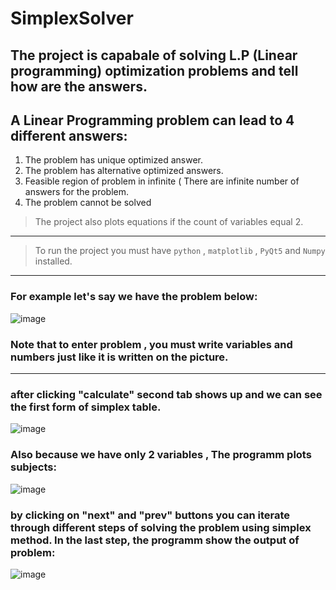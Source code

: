 # SimplexSolver
## The project is capabale of solving L.P (Linear programming) optimization problems and tell how are the answers.
## A Linear Programming problem can lead to 4 different answers:
1. The problem has unique optimized answer.
2. The problem has alternative optimized answers.
3. Feasible region of problem in infinite ( There are infinite number of answers for the problem.
4. The problem cannot be solved
> The project also plots equations if the count of variables equal 2.
------------------------------------------
> To run the project you must have `python` , `matplotlib` , `PyQt5` and `Numpy` installed.
------------------------------------------
### For example let's say we have the problem below:
![image](https://github.com/armin2080/SimplexSolver/assets/78423228/30c1deff-3d96-46be-9116-36007d70b13a)
### Note that to enter problem , you must write variables and numbers just like it is written on the picture.
------------------------------------------
### after clicking "calculate" second tab shows up and we can see the first form of simplex table.
![image](https://github.com/armin2080/SimplexSolver/assets/78423228/fdadc0e7-4966-4fa6-8410-dcde75f4f84a)
### Also because we have only 2 variables , The programm plots subjects:
![image](https://github.com/armin2080/SimplexSolver/assets/78423228/d17745ba-922a-4247-952d-e76451e0f6de)
### by clicking on "next" and "prev" buttons you can iterate through different steps of solving the problem using simplex method. In the last step, the programm show the output of problem:
![image](https://github.com/armin2080/SimplexSolver/assets/78423228/3e8b71e4-c830-4ea0-881d-a28000fb0bb9)
